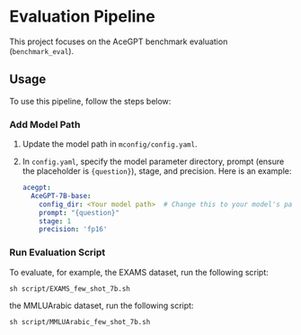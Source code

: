 # Evaluation Pipeline
This project focuses on the AceGPT benchmark evaluation (`benchmark_eval`).

## Usage
To use this pipeline, follow the steps below:

### Add Model Path
1. Update the model path in `mconfig/config.yaml`.
2. In `config.yaml`, specify the model parameter directory, prompt (ensure the placeholder is `{question}`), stage, and precision. Here is an example:

   ```yaml
   acegpt:
     AceGPT-7B-base:
       config_dir: <Your model path>  # Change this to your model's path
       prompt: "{question}"
       stage: 1
       precision: 'fp16'

### Run Evaluation Script
To evaluate, for example, the EXAMS dataset, run the following script:

`sh script/EXAMS_few_shot_7b.sh`

the MMLUArabic dataset, run the following script:

`sh script/MMLUArabic_few_shot_7b.sh`

